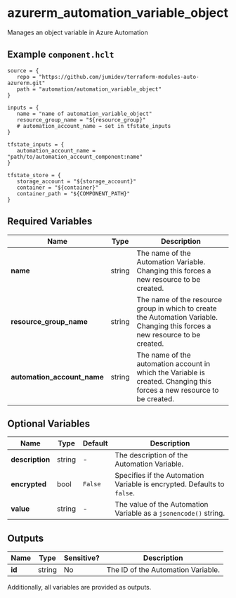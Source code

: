 # azurerm_automation_variable_object

Manages an object variable in Azure Automation

## Example `component.hclt`

```hcl
source = {
   repo = "https://github.com/jumidev/terraform-modules-auto-azurerm.git"   
   path = "automation/automation_variable_object"   
}

inputs = {
   name = "name of automation_variable_object"   
   resource_group_name = "${resource_group}"   
   # automation_account_name → set in tfstate_inputs
}

tfstate_inputs = {
   automation_account_name = "path/to/automation_account_component:name"   
}

tfstate_store = {
   storage_account = "${storage_account}"   
   container = "${container}"   
   container_path = "${COMPONENT_PATH}"   
}

```

## Required Variables

| Name | Type |  Description |
| ---- | --------- |  ----------- |
| **name** | string |  The name of the Automation Variable. Changing this forces a new resource to be created. | 
| **resource_group_name** | string |  The name of the resource group in which to create the Automation Variable. Changing this forces a new resource to be created. | 
| **automation_account_name** | string |  The name of the automation account in which the Variable is created. Changing this forces a new resource to be created. | 

## Optional Variables

| Name | Type |  Default  |  Description |
| ---- | --------- |  ----------- | ----------- |
| **description** | string |  -  |  The description of the Automation Variable. | 
| **encrypted** | bool |  `False`  |  Specifies if the Automation Variable is encrypted. Defaults to `false`. | 
| **value** | string |  -  |  The value of the Automation Variable as a `jsonencode()` string. | 



## Outputs

| Name | Type | Sensitive? | Description |
| ---- | ---- | --------- | --------- |
| **id** | string | No  | The ID of the Automation Variable. | 

Additionally, all variables are provided as outputs.
